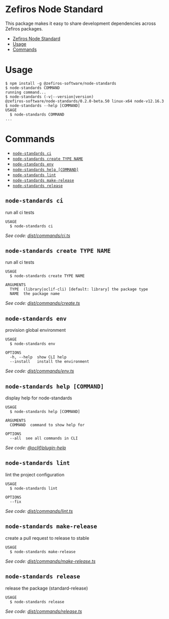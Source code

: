 # Zefiros Node Standard
This package makes it easy to share development dependencies across Zefiros packages.

<!-- toc -->
* [Zefiros Node Standard](#zefiros-node-standards)
* [Usage](#usage)
* [Commands](#commands)
<!-- tocstop -->
# Usage
<!-- usage -->
```sh-session
$ npm install -g @zefiros-software/node-standards
$ node-standards COMMAND
running command...
$ node-standards (-v|--version|version)
@zefiros-software/node-standards/0.2.0-beta.50 linux-x64 node-v12.16.3
$ node-standards --help [COMMAND]
USAGE
  $ node-standards COMMAND
...
```
<!-- usagestop -->
# Commands
<!-- commands -->
* [`node-standards ci`](#node-standards-ci)
* [`node-standards create TYPE NAME`](#node-standards-create-type-name)
* [`node-standards env`](#node-standards-env)
* [`node-standards help [COMMAND]`](#node-standards-help-command)
* [`node-standards lint`](#node-standards-lint)
* [`node-standards make-release`](#node-standards-make-release)
* [`node-standards release`](#node-standards-release)

## `node-standards ci`

run all ci tests

```
USAGE
  $ node-standards ci
```

_See code: [dist/commands/ci.ts](https://github.com/zefiros-software/node-standards/blob/v0.2.0-beta.50/dist/commands/ci.ts)_

## `node-standards create TYPE NAME`

run all ci tests

```
USAGE
  $ node-standards create TYPE NAME

ARGUMENTS
  TYPE  (library|oclif-cli) [default: library] the package type
  NAME  the package name
```

_See code: [dist/commands/create.ts](https://github.com/zefiros-software/node-standards/blob/v0.2.0-beta.50/dist/commands/create.ts)_

## `node-standards env`

provision global environment

```
USAGE
  $ node-standards env

OPTIONS
  -h, --help  show CLI help
  --install   install the environment
```

_See code: [dist/commands/env.ts](https://github.com/zefiros-software/node-standards/blob/v0.2.0-beta.50/dist/commands/env.ts)_

## `node-standards help [COMMAND]`

display help for node-standards

```
USAGE
  $ node-standards help [COMMAND]

ARGUMENTS
  COMMAND  command to show help for

OPTIONS
  --all  see all commands in CLI
```

_See code: [@oclif/plugin-help](https://github.com/oclif/plugin-help/blob/v3.0.0/src/commands/help.ts)_

## `node-standards lint`

lint the project configuration

```
USAGE
  $ node-standards lint

OPTIONS
  --fix
```

_See code: [dist/commands/lint.ts](https://github.com/zefiros-software/node-standards/blob/v0.2.0-beta.50/dist/commands/lint.ts)_

## `node-standards make-release`

create a pull request to release to stable

```
USAGE
  $ node-standards make-release
```

_See code: [dist/commands/make-release.ts](https://github.com/zefiros-software/node-standards/blob/v0.2.0-beta.50/dist/commands/make-release.ts)_

## `node-standards release`

release the package (standard-release)

```
USAGE
  $ node-standards release
```

_See code: [dist/commands/release.ts](https://github.com/zefiros-software/node-standards/blob/v0.2.0-beta.50/dist/commands/release.ts)_
<!-- commandsstop -->
